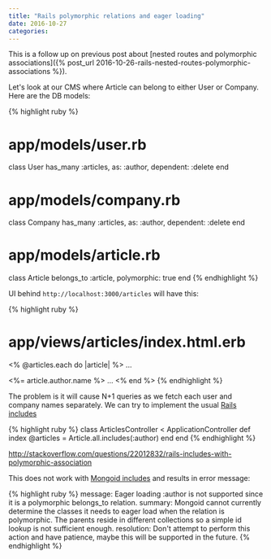 ```yaml
---
title: "Rails polymorphic relations and eager loading"
date: 2016-10-27
categories:
---
```


This is a follow up on previous post about [nested routes and polymorphic associations]({% post_url 2016-10-26-rails-nested-routes-polymorphic-associations %}).  

Let's look at our CMS where Article can belong to either User or Company.  Here are the DB models:

{% highlight ruby %}
# app/models/user.rb
class User
  has_many :articles, as: :author, dependent: :delete
end
# app/models/company.rb
class Company
  has_many :articles, as: :author, dependent: :delete
end
# app/models/article.rb
class Article
  belongs_to :article, polymorphic: true
end
{% endhighlight %}

UI behind `http://localhost:3000/articles` will have this:

{% highlight ruby %}
# app/views/articles/index.html.erb
<% @articles.each do |article| %>
  ...
  <td><%= article.author.name %></td>
  ...
<% end %>
{% endhighlight %}

The problem is it will cause N+1 queries as we fetch each user and company names separately.  We can try to implement the usual [Rails includes](http://guides.rubyonrails.org/active_record_querying.html)

{% highlight ruby %}
class ArticlesController < ApplicationController
  def index
    @articles = Article.all.includes(:author)
  end
end
{% endhighlight %}


http://stackoverflow.com/questions/22012832/rails-includes-with-polymorphic-association



This does not work with [Mongoid includes](http://www.rubydoc.info/github/mongoid/mongoid/Mongoid%2FCriteria%3Aincludes) and  results in error message:

{% highlight ruby %}
message:
  Eager loading :author is not supported since it is a polymorphic
  belongs_to relation.
summary:
  Mongoid cannot currently determine the classes it needs to eager load when
  the relation is polymorphic. The parents reside in different collections
  so a simple id lookup is not sufficient enough.
resolution:
  Don't attempt to perform this action and have patience,
  maybe this will be supported in the future.
{% endhighlight %}
